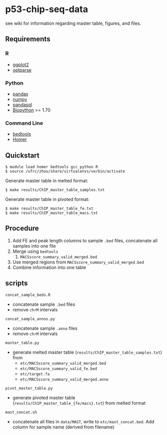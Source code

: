 # p53-chip-seq-data

see wiki for information regarding master table, figures, and files.

## Requirements

### R

* [ggplot2](http://ggplot2.org/)
* [optparse](https://github.com/trevorld/optparse/)

### Python

* [pandas](http://pandas.pydata.org/)
* [numpy](http://www.numpy.org/)
* [pandasql](https://github.com/yhat/pandasql/)
* [Biopython](http://biopython.org/) >= 1.70

### Command Line

* [bedtools](http://bedtools.readthedocs.io/)
* [Homer](http://homer.salk.edu/)

## Quickstart

    $ module load homer bedtools gcc python R
    $ source /ufrc/zhou/share/virtualenvs/ve/bin/activate

Generate master table in melted format:

    $ make results/ChIP_master_table_samples.txt

Generate master table in pivoted format:

    $ make results/ChIP_master_table_fe.txt
    $ make results/ChIP_master_table_macs.txt

## Procedure

1. Add FE and peak length columns to sample `.bed` files, concatenate all samples into one file
1. Merge using `bedtools`
    1. `MACSscore_summary_valid_merged.bed`
1. Use merged regions from `MACSscore_summary_valid_merged.bed`
1. Combine information into one table

## scripts

`concat_sample_beds.R`

- concatenate sample `.bed` files
- remove `chrM` intervals

`concat_sample_annos.py`

- concatenate sample `.anno` files
- remove `chrM` intervals

`master_table.py`

- generate melted master table (`results/ChIP_master_table_samples.txt`) from
    - `etc/MACSscore_summary_valid_merged.bed`
    - `etc/MACSscore_summary_valid_fe.bed`
    - `etc/target.fa`
    - `etc/MACSscore_summary_valid_merged.anno`

`pivot_master_table.py`

- generate pivoted master table (`results/ChIP_master_table_{fe/macs}.txt`) from melted format

`mast_concat.sh`

- concatenate all files in `data/MAST`, write to `etc/mast_concat.bed`. Add column for sample name (derived from filename)
